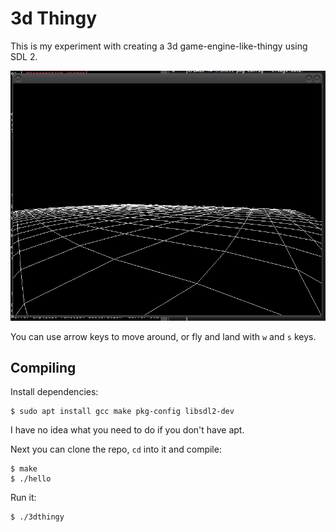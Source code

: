 # 3d Thingy

This is my experiment with creating a 3d game-engine-like-thingy using SDL 2.

![here it is running](screenshot.png)

You can use arrow keys to move around, or fly and land with `w` and `s` keys.


## Compiling

Install dependencies:

    $ sudo apt install gcc make pkg-config libsdl2-dev

I have no idea what you need to do if you don't have apt.

Next you can clone the repo, `cd` into it and compile:

    $ make
    $ ./hello

Run it:

    $ ./3dthingy
